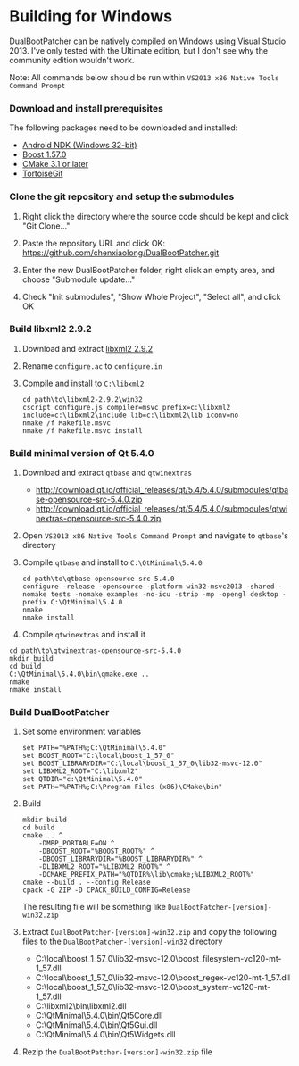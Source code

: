 Building for Windows
====================

DualBootPatcher can be natively compiled on Windows using Visual Studio 2013. I've only tested with the Ultimate edition, but I don't see why the community edition wouldn't work.

Note: All commands below should be run within `VS2013 x86 Native Tools Command Prompt`


### Download and install prerequisites

The following packages need to be downloaded and installed:

- [Android NDK (Windows 32-bit)](https://developer.android.com/tools/sdk/ndk/index.html)
- [Boost 1.57.0](http://downloads.sourceforge.net/project/boost/boost-binaries/1.57.0/boost_1_57_0-msvc-12.0-32.exe)
- [CMake 3.1 or later](http://www.cmake.org/)
- [TortoiseGit](https://code.google.com/p/tortoisegit/)


### Clone the git repository and setup the submodules

1. Right click the directory where the source code should be kept and click "Git Clone..."

2. Paste the repository URL and click OK: https://github.com/chenxiaolong/DualBootPatcher.git

3. Enter the new DualBootPatcher folder, right click an empty area, and choose "Submodule update..."

4. Check "Init submodules", "Show Whole Project", "Select all", and click OK


### Build libxml2 2.9.2

1. Download and extract [libxml2 2.9.2](ftp://xmlsoft.org/libxml2/libxml2-2.9.2.tar.gz)

2. Rename `configure.ac` to `configure.in`

3. Compile and install to `C:\libxml2`

    ```dos
    cd path\to\libxml2-2.9.2\win32
    cscript configure.js compiler=msvc prefix=c:\libxml2 include=c:\libxml2\include lib=c:\libxml2\lib iconv=no
    nmake /f Makefile.msvc
    nmake /f Makefile.msvc install
    ```

### Build minimal version of Qt 5.4.0

1. Download and extract `qtbase` and `qtwinextras`

   - http://download.qt.io/official_releases/qt/5.4/5.4.0/submodules/qtbase-opensource-src-5.4.0.zip
   - http://download.qt.io/official_releases/qt/5.4/5.4.0/submodules/qtwinextras-opensource-src-5.4.0.zip

2. Open `VS2013 x86 Native Tools Command Prompt` and navigate to `qtbase`'s directory

3. Compile `qtbase` and install to `C:\QtMinimal\5.4.0`

   ```dos
   cd path\to\qtbase-opensource-src-5.4.0
   configure -release -opensource -platform win32-msvc2013 -shared -nomake tests -nomake examples -no-icu -strip -mp -opengl desktop -prefix C:\QtMinimal\5.4.0
   nmake
   nmake install
   ```

 4. Compile `qtwinextras` and install it

   ```dos
   cd path\to\qtwinextras-opensource-src-5.4.0
   mkdir build
   cd build
   C:\QtMinimal\5.4.0\bin\qmake.exe ..
   nmake
   nmake install
   ```

### Build DualBootPatcher

1. Set some environment variables

   ```dos
   set PATH="%PATH%;C:\QtMinimal\5.4.0"
   set BOOST_ROOT="C:\local\boost_1_57_0"
   set BOOST_LIBRARYDIR="C:\local\boost_1_57_0\lib32-msvc-12.0"
   set LIBXML2_ROOT="C:\libxml2"
   set QTDIR="c:\QtMinimal\5.4.0"
   set PATH="%PATH%;C:\Program Files (x86)\CMake\bin"
   ```

2. Build

   ```dos
   mkdir build
   cd build
   cmake .. ^
       -DMBP_PORTABLE=ON ^
       -DBOOST_ROOT="%BOOST_ROOT%" ^
       -DBOOST_LIBRARYDIR="%BOOST_LIBRARYDIR%" ^
       -DLIBXML2_ROOT="%LIBXML2_ROOT%" ^
       -DCMAKE_PREFIX_PATH="%QTDIR%\lib\cmake;%LIBXML2_ROOT%"
   cmake --build . --config Release
   cpack -G ZIP -D CPACK_BUILD_CONFIG=Release
   ```

   The resulting file will be something like `DualBootPatcher-[version]-win32.zip`

3. Extract `DualBootPatcher-[version]-win32.zip` and copy the following files to the `DualBootPatcher-[version]-win32` directory

    - C:\local\boost_1_57_0\lib32-msvc-12.0\boost_filesystem-vc120-mt-1_57.dll
    - C:\local\boost_1_57_0\lib32-msvc-12.0\boost_regex-vc120-mt-1_57.dll
    - C:\local\boost_1_57_0\lib32-msvc-12.0\boost_system-vc120-mt-1_57.dll
    - C:\libxml2\bin\libxml2.dll
    - C:\QtMinimal\5.4.0\bin\Qt5Core.dll
    - C:\QtMinimal\5.4.0\bin\Qt5Gui.dll
    - C:\QtMinimal\5.4.0\bin\Qt5Widgets.dll

4. Rezip the `DualBootPatcher-[version]-win32.zip` file

